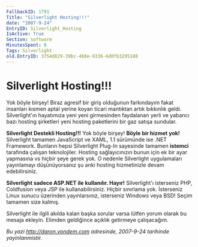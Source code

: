 ```yaml
---
FallbackID: 1791
Title: "Silverlight Hosting!!!"
date: "2007-9-24"
EntryID: Silverlight_Hosting
IsActive: True
Section: software
MinutesSpent: 0
Tags: Silverlight
old.EntryID: 3754d829-39bc-468e-9336-6d0fb3295188
---
```

# Silverlight Hosting!!!
Yok böyle birşey! Biraz agresif bir giriş olduğunun farkındayım fakat
insanları kısmen aptal yerine koyan ticari mantıktan artık bıkkınlık
geldi. Silverlight'ın hayatımıza yeni yeni girmesinden faydalanan yerli
ve yabancı bazı hosting şirketleri yeni hosting paketlerini bir gaz
satışa sundular.

**Silverlight Destekli Hosting!!!** Yok böyle birşey! **Böyle bir hizmet
yok!** Silverlight tamamen JavaScript ve XAML, 1.1 sürümünde ise .NET
Framework. Bunların hepsi Silverlight Plug-In sayesinde tamamen
**istemci** tarafında çalışan teknolojiler. Hosting sağlayıcınızın bunun
için ek bir ayar yapmasına vs hiçbir şeye gerek yok. O nedenle
Silverlight uygulamaları yayınlamayı düşünüyorsanız şu anki hosting
hizmetinizle devam edebilirsiniz.

**Silverlight sadece ASP.NET ile kullanılır. Hayır!** Silverlight'ı
isterseniz PHP, Coldfusion veya JSP ile kullanabilirsiniz. Hiçbir
sınırlama yok. İsterseniz Linux sunucu üzerinden yayınlarsınız,
isterseniz Windows veya BSD! Seçim tamamen size kalmış.

Silverlight ile ilgili akılda kalan başka sorular varsa lütfen yorum
olarak bu mesaja ekleyin. Elimden geldiğince açıklık getirmeye
çalışacağım.



*Bu yazi http://daron.yondem.com adresinde, 2007-9-24 tarihinde yayinlanmistir.*
